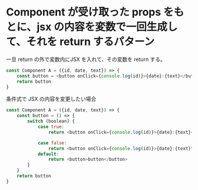 # Component が受け取った props をもとに、jsx の内容を変数で一回生成して、それを return するパターン

一旦 return の外で変数内にJSX を入れて、その変数を return する。

```js
const Component A = ({id, date, text}) => {
    const button = <button onClick={console.log(id)}>{date}:{text}</button>
    return button
}
```

条件式で JSX の内容を変更したい場合

```js
const Component A = ({id, date, text}) => {
    const button = () => {
        switch (boolean) {
            case true:
                return <button onClick={console.log(id)}>{date}:{text}</button>

            case false:
                return <button onClick={console.log(id)}>{date}:{text}false</button>
            default:
                return <button>button</button>
        }
    }    
    return button
}
```



